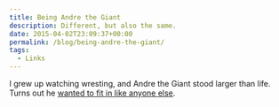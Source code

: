 ```yaml
---
title: Being Andre the Giant
description: Different, but also the same.
date: 2015-04-02T23:09:37+00:00
permalink: /blog/being-andre-the-giant/
tags:
  - Links
---
```


I grew up watching wresting, and Andre the Giant stood larger than life. Turns out he [wanted to fit in like anyone else](http://www.cbssports.com/general/feature/25122751/being-andre-the-giant).
